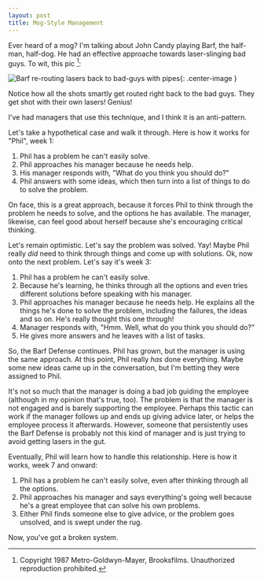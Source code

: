 ```yaml
---
layout: post
title: Mog-Style Management
---
```


Ever heard of a mog? I'm talking about John Candy playing Barf, the half-man, half-dog. He had an effective approache towards laser-slinging bad guys. To wit, this pic [^1]:

![Barf re-routing lasers back to bad-guys with pipes]({{site.github.url}}/assets/images/spaceballs-04.jpg){: .center-image }

Notice how all the shots smartly get routed right back to the bad guys. They get shot with their own lasers! Genius!

I've had managers that use this technique, and I think it is an anti-pattern.

Let's take a hypothetical case and walk it through. Here is how it works for "Phil", week 1:

1. Phil has a problem he can't easily solve.
2. Phil approaches his manager because he needs help.
3. His manager responds with, "What do you think you should do?"
4. Phil answers with some ideas, which then turn into a list of things to do to solve the problem.

On face, this is a great approach, because it forces Phil to think through the problem he needs to solve, and the options he has available. The manager, likewise, can feel good about herself because she's encouraging critical thinking.

Let's remain optimistic. Let's say the problem was solved. Yay! Maybe Phil really *did* need to think through things and come up with solutions. Ok, now onto the next problem. Let's say it's week 3:

1. Phil has a problem he can't easily solve.
2. Because he's learning, he thinks through all the options and even tries different solutions before speaking with his manager.
3. Phil approaches his manager because he needs help. He explains all the things he's done to solve the problem, including the failures, the ideas and so on. He's really thought this one through!
4. Manager responds with, "Hmm. Well, what do you think you should do?"
5. He gives more answers and he leaves with a list of tasks.

So, the Barf Defense continues. Phil has grown, but the manager is using the same approach. At this point, Phil really *has* done everything. Maybe some new ideas came up in the conversation, but I'm betting they were assigned to Phil.

It's not so much that the manager is doing a bad job guiding the employee (although in my opinion that's true, too). The problem is that the manager is not engaged and is barely supporting the employee. Perhaps this tactic can work if the manager follows up and ends up giving advice later, or helps the employee process it afterwards. However, someone that persistently uses the Barf Defense is probably not this kind of manager and is just trying to avoid getting lasers in the gut.

Eventually, Phil will learn how to handle this relationship. Here is how it works, week 7 and onward:

1. Phil has a problem he can't easily solve, even after thinking through all the options.
2. Phil approaches his manager and says everything's going well because he's a great employee that can solve his own problems.
3. Either Phil finds someone else to give advice, or the problem goes unsolved, and is swept under the rug.

Now, you've got a broken system.

[^1]: Copyright 1987 Metro-Goldwyn-Mayer, Brooksfilms. Unauthorized reproduction prohibited.

